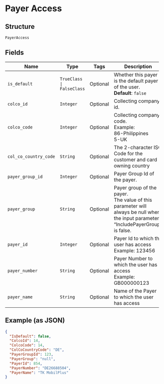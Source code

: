 
# Payer Access

## Structure

`PayerAccess`

## Fields

| Name | Type | Tags | Description |
|  --- | --- | --- | --- |
| `is_default` | `TrueClass \| FalseClass` | Optional | Whether this payer is the default payer of the user.<br>**Default**: `false` |
| `colco_id` | `Integer` | Optional | Collecting company id. |
| `colco_code` | `Integer` | Optional | Collecting company code.<br>Example:<br>86-Philippines<br>5-UK |
| `col_co_country_code` | `String` | Optional | The 2-character ISO Code for the customer and card owning country |
| `payer_group_id` | `Integer` | Optional | Payer Group Id of the payer. |
| `payer_group` | `String` | Optional | Payer group of the payer.<br>The value of this parameter will always be null when the input parameter “IncludePayerGroup” is false. |
| `payer_id` | `Integer` | Optional | Payer Id to which the user has access<br>Example: 123456 |
| `payer_number` | `String` | Optional | Payer Number to which the user has access<br>Example: GB000000123 |
| `payer_name` | `String` | Optional | Name of the Payer to which the user has access |

## Example (as JSON)

```json
{
  "IsDefault": false,
  "ColcoId": 14,
  "ColcoCode": 14,
  "ColCoCountryCode": "DE",
  "PayerGroupId": 123,
  "PayerGroup": "null",
  "PayerId": 854,
  "PayerNumber": "DE26688504",
  "PayerName": "TK MobilPlus"
}
```

